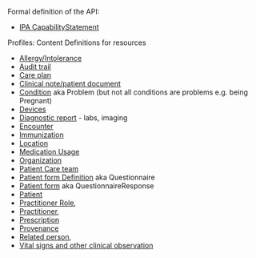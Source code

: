 Formal definition of the API:

* [IPA CapabilityStatement](CapabilityStatement-ipa-server.html)

Profiles: Content Definitions for resources

* [Allergy/Intolerance](StructureDefinition-ipa-allergyintolerance.html)
* [Audit trail](StructureDefinition-ipa-auditevent.html)
* [Care plan](StructureDefinition-ipa-careplan.html) 
* [Clinical note/patient document](StructureDefinition-ipa-documentreference.html)
* [Condition](StructureDefinition-ipa-condition.html) aka Problem (but not all conditions are problems e.g. being Pregnant)
* [Devices](StructureDefinition-ipa-device.html)
* [Diagnostic report](StructureDefinition-ipa-diagnosticreport.html) - labs, imaging
* [Encounter](StructureDefinition-ipa-encounter.html)
* [Immunization](StructureDefinition-ipa-immunization.html)
* [Location](StructureDefinition-ipa-location.html)
* [Medication Usage](StructureDefinition-ipa-medicationstatement.html)
* [Organization](StructureDefinition-ipa-organization.html)
* [Patient Care team](StructureDefinition-ipa-careteam.html)
* [Patient form Definition](StructureDefinition-ipa-questionnaire.html) aka Questionnaire
* [Patient form](StructureDefinition-ipa-questionnaireresponse.html) aka QuestionnaireResponse
* [Patient](StructureDefinition-ipa-patient.html)
* [Practitioner Role](StructureDefinition-ipa-practitionerrole.html), 
* [Practitioner](StructureDefinition-ipa-practitioner.html), 
* [Prescription](StructureDefinition-ipa-medicationrequest.html)
* [Provenance](StructureDefinition-ipa-provenance.html) 
* [Related person](StructureDefinition-ipa-relatedperson.html), 
* [Vital signs and other clinical observation](StructureDefinition-ipa-observation.html)